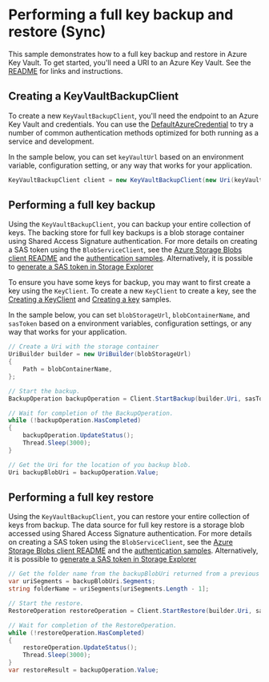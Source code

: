# Performing a full key backup and restore (Sync)

This sample demonstrates how to a full key backup and restore in Azure Key Vault.
To get started, you'll need a URI to an Azure Key Vault. See the [README](../README.md) for links and instructions.

## Creating a KeyVaultBackupClient

To create a new `KeyVaultBackupClient`, you'll need the endpoint to an Azure Key Vault and credentials.
You can use the [DefaultAzureCredential][DefaultAzureCredential] to try a number of common authentication methods optimized for both running as a service and development.

In the sample below, you can set `keyVaultUrl` based on an environment variable, configuration setting, or any way that works for your application.

```C# Snippet:HelloCreateKeyVaultBackupClient
KeyVaultBackupClient client = new KeyVaultBackupClient(new Uri(keyVaultUrl), new DefaultAzureCredential());
```

## Performing a full key backup

Using the `KeyVaultBackupClient`, you can backup your entire collection of keys. The backing store for full key backups is a blob storage container using Shared Access Signature authentication. 
For more details on creating a SAS token using the `BlobServiceClient`, see the [Azure Storage Blobs client README](blob_readme) and the [authentication samples](blob_auth).
Alternatively, it is possible to [generate a SAS token in Storage Explorer](storage_explorer_sas)

To ensure you have some keys for backup, you may want to first create a key using the `KeyClient`.
To create a new `KeyClient` to create a key, see the [Creating a KeyClient](creating_keyvault) and [Creating a key](creating_key) samples.

In the sample below, you can set `blobStorageUrl`, `blobContainerName`, and `sasToken` based on a environment variables, configuration settings, or any way that works for your application.

```C# Snippet:HelloFullBackupSync
// Create a Uri with the storage container
UriBuilder builder = new UriBuilder(blobStorageUrl)
{
    Path = blobContainerName,
};

// Start the backup.
BackupOperation backupOperation = Client.StartBackup(builder.Uri, sasToken);

// Wait for completion of the BackupOperation.
while (!backupOperation.HasCompleted)
{
    backupOperation.UpdateStatus();
    Thread.Sleep(3000);
}

// Get the Uri for the location of you backup blob.
Uri backupBlobUri = backupOperation.Value;
```

## Performing a full key restore

Using the `KeyVaultBackupClient`, you can restore your entire collection of keys from backup. The data source for full key restore is a storage blob accessed using Shared Access Signature authentication. 
For more details on creating a SAS token using the `BlobServiceClient`, see the [Azure Storage Blobs client README](blob_readme) and the [authentication samples](blob_auth).
Alternatively, it is possible to [generate a SAS token in Storage Explorer](storage_explorer_sas)

```C# Snippet:HelloFullRestoreSync
// Get the folder name from the backupBlobUri returned from a previous BackupOperation
var uriSegments = backupBlobUri.Segments;
string folderName = uriSegments[uriSegments.Length - 1];

// Start the restore.
RestoreOperation restoreOperation = Client.StartRestore(builder.Uri, sasToken, folderName);

// Wait for completion of the RestoreOperation.
while (!restoreOperation.HasCompleted)
{
    restoreOperation.UpdateStatus();
    Thread.Sleep(3000);
}
var restoreResult = backupOperation.Value;
```

<!-- LINKS -->
[DefaultAzureCredential]: ../../../identity/Azure.Identity/README.md
[creating_keyvault]: https://github.com/Azure/azure-sdk-for-net/blob/master/sdk/keyvault/Azure.Security.KeyVault.Keys/samples/Sample1_HelloWorld.md#creating-a-keyclient
[creating_key]: https://github.com/Azure/azure-sdk-for-net/blob/master/sdk/keyvault/Azure.Security.KeyVault.Keys/samples/Sample1_HelloWorld.md#creating-a-key
[blob_readme]: https://github.com/Azure/azure-sdk-for-net/blob/master/sdk/storage/Azure.Storage.Blobs/README.md
[blob_auth]: https://github.com/Azure/azure-sdk-for-net/blob/master/sdk/storage/Azure.Storage.Blobs/samples/Sample02_Auth.cs
[storage_explorer_sas]: https://docs.microsoft.com/en-us/azure/vs-azure-tools-storage-manage-with-storage-explorer?tabs=windows#generate-a-shared-access-signature-in-storage-explorer

